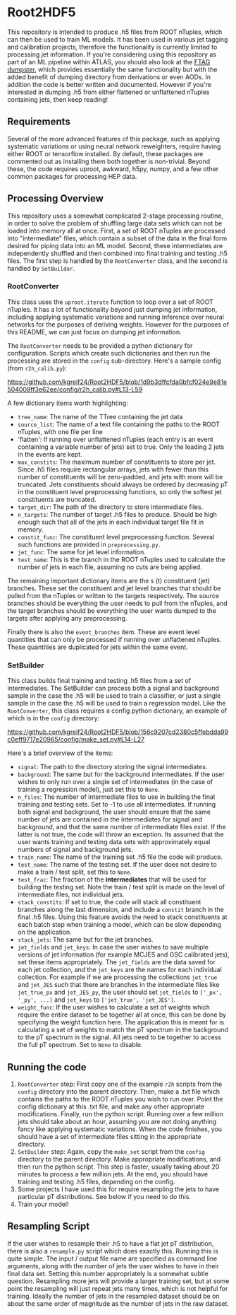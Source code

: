 # Root2HDF5

This repository is intended to produce .h5 files from ROOT nTuples, which can then be used to train ML models. It has been used in various jet tagging and calibration projects, therefore the functionality is currently limited to processing jet information. If you're considering using this repository as part of an ML pipeline within ATLAS, you should also look at the [FTAG dumpster](https://training-dataset-dumper.docs.cern.ch/), which provides essentially the same functionality but with the added benefit of dumping directory from derivations or even AODs. In addition the code is better written and documented. However if you're interested in dumping .h5 from either flattened or unflattened nTuples containing jets, then keep reading!

## Requirements

Several of the more advanced features of this package, such as applying systematic variations or using neural network reweighters, require having either ROOT or tensorflow installed. By default, these packages are commented out as installing them both together is non-trivial. Beyond these, the code requires uproot, awkward, h5py, numpy, and a few other common packages for processing HEP data.

## Processing Overview

This repository uses a somewhat complicated 2-stage processing routine, in order to solve the problem of shuffling large data sets which can not be loaded into memory all at once. First, a set of ROOT nTuples are processed into "intermediate" files, which contain a subset of the data in the final form desired for piping data into an ML model. Second, these intermediates are independently shuffled and then combined into final training and testing .h5 files. The first step is handled by the `RootConverter` class, and the second is handled by `SetBuilder`.

### RootConverter

This class uses the `uproot.iterate` function to loop over a set of ROOT nTuples. It has a lot of functionality beyond just dumping jet information, including applying systematic variations and running inference over neural networks for the purposes of deriving weights. However for the purposes of this README, we can just focus on dumping jet information.

The `RootConverter` needs to be provided a python dictionary for configuration. Scripts which create such dictionaries and then run the processing are stored in the `config` sub-directory. Here's a sample config (from `r2h_calib.py`):

https://github.com/kgreif24/Root2HDF5/blob/1d9b3dffcfda0bfcf024e9e81e504008ff3e62ee/config/r2h_calib.py#L13-L59

A few dictionary items worth highlighting:
- `tree_name`: The name of the TTree containing the jet data
- `source_list`: The name of a text file containing the paths to the ROOT nTuples, with one file per line
- 'flatten': If running over unflattened nTuples (each entry is an event containing a variable number of jets) set to true. Only the leading 2 jets in the events are kept.
- `max_constits`: The maximum number of constituents to store per jet. Since .h5 files require rectangular arrays, jets with fewer than this number of constituents will be zero-padded, and jets with more will be truncated. Jets constituents should always be ordered by decreasing pT in the constituent level preprocessing functions, so only the softest jet constituents are truncated.
- `target_dir`: The path of the directory to store intermediate files.
- `n_targets`: The number of target .h5 files to produce. Should be high enough such that all of the jets in each individual target file fit in memory.
- `constit_func`: The constituent level preprocessing function. Several such functions are provided in `preprocessing.py`.
- `jet_func`: The same for jet level information.
- `test_name`: This is the branch in the ROOT nTuples used to calculate the number of jets in each file, assuming no cuts are being applied.

The remaining important dictionary items are the s (t) constituent (jet) branches. These set the constituent and jet level branches that should be pulled from the nTuples or written to the targets respectively. The source branches should be everything the user needs to pull from the nTuples, and the target branches should be everything the user wants dumped to the targets after applying any preprocessing.

Finally there is also the `event_branches` item. These are event level quantities that can only be processed if running over unflattened nTuples. These quantities are duplicated for jets within the same event.

### SetBuilder

This class builds final training and testing .h5 files from a set of intermediates. The SetBuilder can process both a signal and background sample in the case the .h5 will be used to train a classifier, or just a single sample in the case the .h5 will be used to train a regression model. Like the `RootConverter`, this class requires a config python dictionary, an example of which is in the `config` directory:

https://github.com/kgreif24/Root2HDF5/blob/156c9207cd2380c5ffebdda99c0eff9717e20965/config/make_set.py#L14-L27

Here's a brief overview of the items:
- `signal`: The path to the directory storing the signal intermediates.
- `background`: The same but for the background intermediates. If the user wishes to only run over a single set of intermediates (in the case of training a regression model), just set this to `None`.
- `n_files`: The number of intermediate files to use in building the final training and testing sets. Set to -1 to use all intermediates. If running both signal and background, the user should ensure that the same number of jets are contained in the intermediates for signal and background, and that the same number of intermediate files exist. If the latter is not true, the code will throw an exception. Its assumed that the user wants training and testing data sets with approximately equal numbers of signal and background jets.
- `train_name`: The name of the training set .h5 file the code will produce.
- `test_name`: The name of the testing set. If the user does not desire to make a train / test split, set this to `None`.
- `test_frac`: The fraction of the **intermediates** that will be used for building the testing set. Note the train / test split is made on the level of intermediate files, not individual jets.
- `stack_constits`: If set to true, the code will stack all constituent branches along the last dimension, and include a `constit` branch in the final .h5 files. Using this feature avoids the need to stack constituents at each batch step when training a model, which can be slow depending on the application.
- `stack_jets`: The same but for the jet branches.
- `jet_fields` and `jet_keys`: In case the user wishes to save multiple versions of jet information (for example MCJES and GSC calibrated jets), set these items appropriately. The `jet_fields` are the data saved for each jet collection, and the `jet_keys` are the names for each individual collection. For example if we are processing the collections `jet_true` and `jet_JES` such that there are branches in the intermediate files like `jet_true_px` and `jet_JES_py`, the user should set `jet_fields` to `['_px', '_py', ...]` and `jet_keys` to `['jet_true', 'jet_JES']`. 
- `weight_func`: If the user wishes to calculate a set of weights which require the entire dataset to be together all at once, this can be done by specifying the weight function here. The application this is meant for is calculating a set of weights to match the pT spectrum in the background to the pT spectrum in the signal. All jets need to be together to access the full pT spectrum. Set to `None` to disable.

## Running the code

1. `RootConverter` step: First copy one of the example `r2h` scripts from the `config` directory into the parent directory. Then, make a .txt file which contains the paths to the ROOT nTuples you wish to run over. Point the config dictionary at this .txt file, and make any other appropriate modifications. Finally, run the python script. Running over a few million jets should take about an hour, assuming you are not doing anything fancy like applying systematic variations. When the code finishes, you should have a set of intermediate files sitting in the appropriate directory.
2. `SetBuilder` step: Again, copy the `make_set` script from the `config` directory to the parent directory. Make appropriate modifications, and then run the python script. This step is faster, usually taking about 20 minutes to process a few million jets. At the end, you should have training and testing .h5 files, depending on the config.
3. Some projects I have used this for require resampling the jets to have particular pT distributions. See below if you need to do this.
4. Train your model!

## Resampling Script

If the user wishes to resample their .h5 to have a flat jet pT distribution, there is also a `resample.py` script which does exactly this. Running this is quite simple. The input / output file name are specified as command line arguments, along with the number of jets the user wishes to have in their final data set. Setting this number appropriately is a somewhat subtle question. Resampling more jets will provide a larger training set, but at some point the resampling will just repeat jets many times, which is not helpful for training. Ideally the number of jets in the resampled dataset should be on about the same order of magnitude as the number of jets in the raw dataset. 

